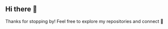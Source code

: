 ## Hi there 👋

<!--
**suebae12/suebae12** is a ✨ _special_ ✨ repository because its `README.md` (this file) appears on your GitHub profile.

Here are some ideas to get you started:

- 🔭 I’m currently working on **Back-End Web Development** with **ALX**
- 🌱 I’m currently learning how to efficiently use the **terminal** without relying on GUIs
- 👯 I’m looking to collaborate on **open source projects**, especially related to web development or automation
- 🤔 I’m looking for help with **optimizing my code and understanding advanced shell scripting**
- 💬 Ask me about **Linux, Bash, APIs, or anything web-backend related**
- 📫 How to reach me: **Email:susanmarfo76@gmail.com, LinkedIn: www.linkedin.com/in/susan-marfo-56318322b**
- 😄 Pronouns: **She/Her**
- ⚡ Fun fact: **I enjoy solving logic puzzles and automating boring tasks with scripts!**
-->

Thanks for stopping by! Feel free to explore my repositories and connect 🤝
